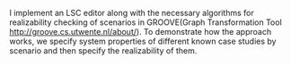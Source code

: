I implement an LSC editor along with the necessary algorithms for realizability checking of scenarios in GROOVE(Graph Transformation Tool http://groove.cs.utwente.nl/about/).
To demonstrate how the approach works, we specify system properties of different known case studies by scenario and then specify the realizability of them. 
